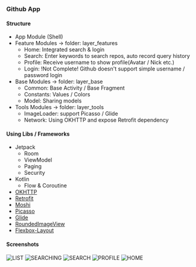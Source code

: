 ### Github App

#### Structure

- App Module (Shell)
- Feature Modules -> folder: layer_features 
  - Home: Integrated search & login
  - Search: Enter keywords to search repos, auto record query history
  - Profile: Receive username to show profile(Avatar / Nick etc.)
  - Login: !Not Complete! Github doesn't support simple username / password login
- Base Modules -> folder: layer_base
  - Common: Base Activity / Base Fragment
  - Constants: Values / Colors
  - Model: Sharing models
- Tools Modules -> folder: layer_tools
  - ImageLoader: support Picasso / Glide
  - Network: Using OKHTTP and expose Retrofit dependency
  

#### Using Libs / Frameworks

- Jetpack
  - Room
  - ViewModel
  - Paging
  - Security
- Kotlin
  - Flow & Coroutine
- [OKHTTP](https://github.com/square/okhttp)
- [Retrofit](https://github.com/square/retrofit)
- [Moshi](https://github.com/square/moshi)
- [Picasso](https://github.com/square/picasso)
- [Glide](https://github.com/bumptech/glide)
- [RoundedImageView](https://github.com/vinc3m1/RoundedImageView)
- [Flexbox-Layout](https://github.com/google/flexbox-layout)

#### Screenshots

![LIST](https://raw.githubusercontent.com/Blazers007/HSBC/master/pics/list.png)
![SEARCHING](https://raw.githubusercontent.com/Blazers007/HSBC/master/pics/searching.png)
![SEARCH](https://raw.githubusercontent.com/Blazers007/HSBC/master/pics/search.png)
![PROFILE](https://raw.githubusercontent.com/Blazers007/HSBC/master/pics/profile.png)
![HOME](https://raw.githubusercontent.com/Blazers007/HSBC/master/pics/home.png)
